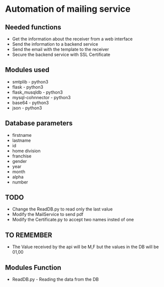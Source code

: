 # Automation of mailing service

## Needed functions
* Get the information about the receiver from a web interface
* Send the information to a backend service
* Send the email with the template to the receiver
* Secure the backend service with SSL Certificate

## Modules used
* smtplib - python3
* flask - python3
* flask_musqldb - python3
* mysql-cohnnector - python3
* base64 - python3
* json - python3

## Database parameters
* firstname
* lastname
* id
* home division
* franchise
* gender
* year
* month
* alpha
* number


## TODO
* Change the ReadDB.py to read only the last value
* Modify the MailService to send pdf
* Modify the Certificate.py to accept two names insted of one

## TO REMEMBER
* The Value received by the api will be M,F but the values in the DB will be 01,00

## Modules Function
* ReadDB.py - Reading the data from the DB
